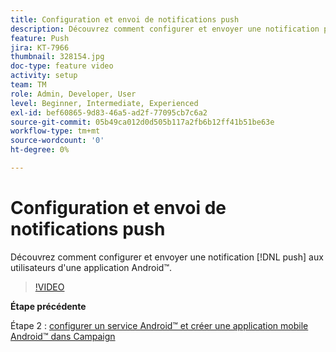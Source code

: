 ```yaml
---
title: Configuration et envoi de notifications push
description: Découvrez comment configurer et envoyer une notification push aux utilisateurs d'applications Android™.
feature: Push
jira: KT-7966
thumbnail: 328154.jpg
doc-type: feature video
activity: setup
team: TM
role: Admin, Developer, User
level: Beginner, Intermediate, Experienced
exl-id: bef60865-9d83-46a5-ad2f-77095cb7c6a2
source-git-commit: 05b49ca012d0d505b117a2fb6b12ff41b51be63e
workflow-type: tm+mt
source-wordcount: '0'
ht-degree: 0%

---
```


# Configuration et envoi de notifications push

Découvrez comment configurer et envoyer une notification [!DNL push] aux utilisateurs d&#39;une application Android™.

>[!VIDEO](https://video.tv.adobe.com/v/328154?quality=12&learn=on)

**Étape précédente**

Étape 2 : [configurer un service Android™ et créer une application mobile Android™ dans Campaign](/help/tutorial-get-started-with-push-notifications-for-android/configure-an-android-service-in-campaign.md)
